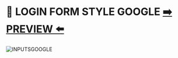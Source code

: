 # :bookmark_tabs: LOGIN FORM STYLE GOOGLE  [:arrow_right: PREVIEW :arrow_left:](https://erik161.github.io/LOGIN-FORM-STYLE-GOOGLE/) 



 
![INPUTSGOOGLE](https://user-images.githubusercontent.com/26189854/90860530-667ef180-e347-11ea-8173-1c03b9160720.gif)



